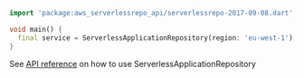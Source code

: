 ```dart
import 'package:aws_serverlessrepo_api/serverlessrepo-2017-09-08.dart';

void main() {
  final service = ServerlessApplicationRepository(region: 'eu-west-1');
}
```

See [API reference](https://pub.dev/documentation/aws_serverlessrepo_api/latest/serverlessrepo-2017-09-08/ServerlessApplicationRepository-class.html) on how to use ServerlessApplicationRepository
